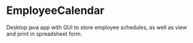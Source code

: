 # EmployeeCalendar
Desktop java app with GUI to store employee schedules, as well as view and print in spreadsheet form. 
